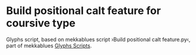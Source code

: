 # Build positional calt feature for coursive type

Glyphs script, based on mekkablues script ›Build positional calt feature.py‹, part of mekkablues [Glyphs Scripts][1].


[1]: https://github.com/mekkablue/Glyphs-Scripts
